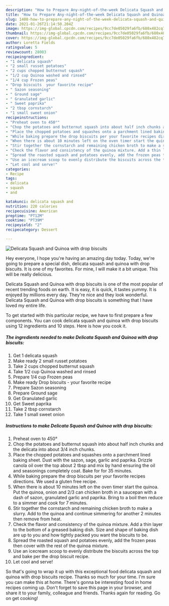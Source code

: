 ```yaml
---
description: "How to Prepare Any-night-of-the-week Delicata Squash and Quinoa with drop biscuits"
title: "How to Prepare Any-night-of-the-week Delicata Squash and Quinoa with drop biscuits"
slug: 1408-how-to-prepare-any-night-of-the-week-delicata-squash-and-quinoa-with-drop-biscuits
date: 2021-01-26T21:14:50.204Z
image: https://img-global.cpcdn.com/recipes/9cc7de05029fa6fb/680x482cq70/delicata-squash-and-quinoa-with-drop-biscuits-recipe-main-photo.jpg
thumbnail: https://img-global.cpcdn.com/recipes/9cc7de05029fa6fb/680x482cq70/delicata-squash-and-quinoa-with-drop-biscuits-recipe-main-photo.jpg
cover: https://img-global.cpcdn.com/recipes/9cc7de05029fa6fb/680x482cq70/delicata-squash-and-quinoa-with-drop-biscuits-recipe-main-photo.jpg
author: Loretta Fields
ratingvalue: 5
reviewcount: 28003
recipeingredient:
- "1 delicata squash"
- "2 small russet potatoes"
- "2 cups chopped butternut squash"
- "1/2 cup Quinoa washed and rinsed"
- "1/4 cup Frozen peas"
- "Drop biscuits  your favorite recipe"
- " Sazon seasoning"
- " Ground sage"
- " Granulated garlic"
- " Sweet paprika"
- "2 tbsp cornstarch"
- "1 small sweet onion"
recipeinstructions:
- "Preheat oven to 450°"
- "Chop the potatoes and butternut squash into about half inch chunks and the delicata into about 3/4 inch chunks."
- "Place the chopped potatoes and squashes onto a parchment lined baking sheet. Dust with the sazon, sage, garlic and paprika. Drizzle canola oil over the top about 2 tbsp and mix by hand ensuring the oil and seasonings completely coat. Bake for for 35 minutes."
- "While baking prepare the drop biscuits per your favorite recipes directions. We used a gluten free recipe."
- "When there is about 10 minutes left on the oven timer start the quinoa. Put the quinoa, onion and 2/3 can chicken broth in a saucepan with a dash of sazon, granulated garlic and paprika. Bring to a boil then reduce to a simmer and cook for 7 minutes."
- "Stir together the cornstarch and remaining chicken broth to make a slurry. Add to the quinoa and continue simmering for another 2 minutes then remove from heat."
- "Check the flavor and consistency of the quinoa mixture. Add a thin layer to the bottom of a greased baking dish. Size and shape of baking dish are up to you and how tightly packed you want the biscuits to be."
- "Spread the roasted squash and potatoes evenly, add the frozen peas then cover with the rest of the quinoa mixture."
- "Use an icecream scoop to evenly distribute the biscuits across the top and bake per the drop biscuit recipe."
- "Let cool and serve!"
categories:
- Recipe
tags:
- delicata
- squash
- and

katakunci: delicata squash and 
nutrition: 220 calories
recipecuisine: American
preptime: "PT12M"
cooktime: "PT39M"
recipeyield: "2"
recipecategory: Dessert

---
```



![Delicata Squash and Quinoa with drop biscuits](https://img-global.cpcdn.com/recipes/9cc7de05029fa6fb/680x482cq70/delicata-squash-and-quinoa-with-drop-biscuits-recipe-main-photo.jpg)

Hey everyone, I hope you're having an amazing day today. Today, we're going to prepare a special dish, delicata squash and quinoa with drop biscuits. It is one of my favorites. For mine, I will make it a bit unique. This will be really delicious.



Delicata Squash and Quinoa with drop biscuits is one of the most popular of recent trending foods on earth. It is easy, it is quick, it tastes yummy. It is enjoyed by millions every day. They're nice and they look wonderful. Delicata Squash and Quinoa with drop biscuits is something that I have loved my entire life.


To get started with this particular recipe, we have to first prepare a few components. You can cook delicata squash and quinoa with drop biscuits using 12 ingredients and 10 steps. Here is how you cook it.

<!--inarticleads1-->

##### The ingredients needed to make Delicata Squash and Quinoa with drop biscuits:

1. Get 1 delicata squash
1. Make ready 2 small russet potatoes
1. Take 2 cups chopped butternut squash
1. Take 1/2 cup Quinoa washed and rinsed
1. Prepare 1/4 cup Frozen peas
1. Make ready Drop biscuits - your favorite recipe
1. Prepare  Sazon seasoning
1. Prepare  Ground sage
1. Get  Granulated garlic
1. Get  Sweet paprika
1. Take 2 tbsp cornstarch
1. Take 1 small sweet onion




<!--inarticleads2-->

##### Instructions to make Delicata Squash and Quinoa with drop biscuits:

1. Preheat oven to 450°
1. Chop the potatoes and butternut squash into about half inch chunks and the delicata into about 3/4 inch chunks.
1. Place the chopped potatoes and squashes onto a parchment lined baking sheet. Dust with the sazon, sage, garlic and paprika. Drizzle canola oil over the top about 2 tbsp and mix by hand ensuring the oil and seasonings completely coat. Bake for for 35 minutes.
1. While baking prepare the drop biscuits per your favorite recipes directions. We used a gluten free recipe.
1. When there is about 10 minutes left on the oven timer start the quinoa. Put the quinoa, onion and 2/3 can chicken broth in a saucepan with a dash of sazon, granulated garlic and paprika. Bring to a boil then reduce to a simmer and cook for 7 minutes.
1. Stir together the cornstarch and remaining chicken broth to make a slurry. Add to the quinoa and continue simmering for another 2 minutes then remove from heat.
1. Check the flavor and consistency of the quinoa mixture. Add a thin layer to the bottom of a greased baking dish. Size and shape of baking dish are up to you and how tightly packed you want the biscuits to be.
1. Spread the roasted squash and potatoes evenly, add the frozen peas then cover with the rest of the quinoa mixture.
1. Use an icecream scoop to evenly distribute the biscuits across the top and bake per the drop biscuit recipe.
1. Let cool and serve!




So that's going to wrap it up with this exceptional food delicata squash and quinoa with drop biscuits recipe. Thanks so much for your time. I'm sure you can make this at home. There's gonna be interesting food in home recipes coming up. Don't forget to save this page in your browser, and share it to your family, colleague and friends. Thanks again for reading. Go on get cooking!
